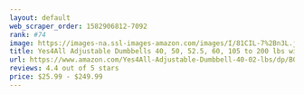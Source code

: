 ```yaml
---
layout: default 
﻿web_scraper_order: 1582906812-7092
rank: #74
image: https://images-na.ssl-images-amazon.com/images/I/81CIL-7%2Bn3L.jpg
title: Yes4All Adjustable Dumbbells 40, 50, 52.5, 60, 105 to 200 lbs with Connector Options
url: https://www.amazon.com/Yes4All-Adjustable-Dumbbell-40-02-lbs/dp/B07235H4JQ/ref=zg_mw_sporting-goods_74?_encoding=UTF8&psc=1&refRID=5CP7JJH669Q653S4FQ41
reviews: 4.4 out of 5 stars
price: $25.99 - $249.99
---
```

